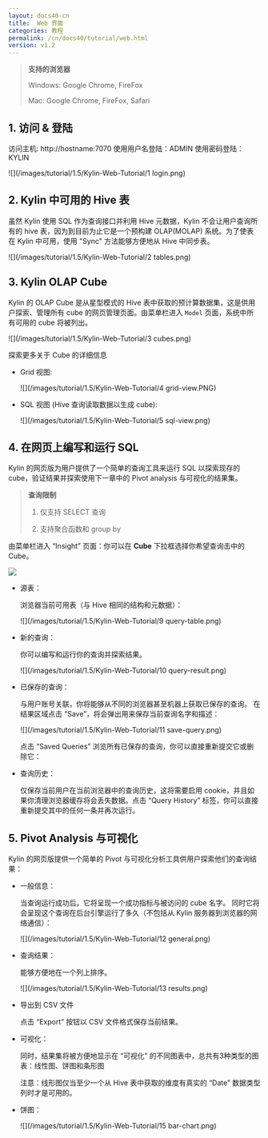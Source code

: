 ```yaml
---
layout: docs40-cn
title:  Web 界面
categories: 教程
permalink: /cn/docs40/tutorial/web.html
version: v1.2
---
```


> **支持的浏览器**
> 
> Windows: Google Chrome, FireFox
> 
> Mac: Google Chrome, FireFox, Safari

## 1. 访问 & 登陆
访问主机: http://hostname:7070
使用用户名登陆：ADMIN
使用密码登陆：KYLIN

![](/images/tutorial/1.5/Kylin-Web-Tutorial/1 login.png)

## 2. Kylin 中可用的 Hive 表
虽然 Kylin 使用 SQL 作为查询接口并利用 Hive 元数据，Kylin 不会让用户查询所有的 hive 表，因为到目前为止它是一个预构建 OLAP(MOLAP) 系统。为了使表在 Kylin 中可用，使用 "Sync" 方法能够方便地从 Hive 中同步表。

![](/images/tutorial/1.5/Kylin-Web-Tutorial/2 tables.png)

## 3. Kylin OLAP Cube
Kylin 的 OLAP Cube 是从星型模式的 Hive 表中获取的预计算数据集，这是供用户探索、管理所有 cube 的网页管理页面。由菜单栏进入 `Model` 页面，系统中所有可用的 cube 将被列出。

![](/images/tutorial/1.5/Kylin-Web-Tutorial/3 cubes.png)

探索更多关于 Cube 的详细信息

* Grid 视图:

   ![](/images/tutorial/1.5/Kylin-Web-Tutorial/4 grid-view.PNG)

* SQL 视图 (Hive 查询读取数据以生成 cube):

   ![](/images/tutorial/1.5/Kylin-Web-Tutorial/5 sql-view.png)

## 4. 在网页上编写和运行 SQL
Kylin 的网页版为用户提供了一个简单的查询工具来运行 SQL 以探索现存的 cube，验证结果并探索使用下一章中的 Pivot analysis 与可视化的结果集。

> **查询限制**
> 
> 1. 仅支持 SELECT 查询
> 
> 2. 支持聚合函数和 group by

由菜单栏进入 “Insight” 页面：你可以在 **Cube** 下拉框选择你希望查询击中的 Cube。

![](/images/tutorial/Kylin-Web-Tutorial/insight-query-part.png)

* 源表：

   浏览器当前可用表（与 Hive 相同的结构和元数据）：
  
   ![](/images/tutorial/1.5/Kylin-Web-Tutorial/9 query-table.png)

* 新的查询：

   你可以编写和运行你的查询并探索结果。

   ![](/images/tutorial/1.5/Kylin-Web-Tutorial/10 query-result.png)

* 已保存的查询：

   与用户账号关联，你将能够从不同的浏览器甚至机器上获取已保存的查询。
   在结果区域点击 “Save”，将会弹出用来保存当前查询名字和描述：

   ![](/images/tutorial/1.5/Kylin-Web-Tutorial/11 save-query.png)

   点击 “Saved Queries” 浏览所有已保存的查询，你可以直接重新提交它或删除它：

* 查询历史：

   仅保存当前用户在当前浏览器中的查询历史，这将需要启用 cookie，并且如果你清理浏览器缓存将会丢失数据。点击 “Query History” 标签，你可以直接重新提交其中的任何一条并再次运行。

## 5. Pivot Analysis 与可视化
Kylin 的网页版提供一个简单的 Pivot 与可视化分析工具供用户探索他们的查询结果：

* 一般信息：

   当查询运行成功后，它将呈现一个成功指标与被访问的 cube 名字。
   同时它将会呈现这个查询在后台引擎运行了多久（不包括从 Kylin 服务器到浏览器的网络通信）：

   ![](/images/tutorial/1.5/Kylin-Web-Tutorial/12 general.png)

* 查询结果：

   能够方便地在一个列上排序。

   ![](/images/tutorial/1.5/Kylin-Web-Tutorial/13 results.png)

* 导出到 CSV 文件

   点击 “Export” 按钮以 CSV 文件格式保存当前结果。

* 可视化：

   同时，结果集将被方便地显示在 “可视化” 的不同图表中，总共有3种类型的图表：线性图、饼图和条形图

   注意：线形图仅当至少一个从 Hive 表中获取的维度有真实的 “Date” 数据类型列时才是可用的。

* 饼图：

   ![](/images/tutorial/1.5/Kylin-Web-Tutorial/15 bar-chart.png)

